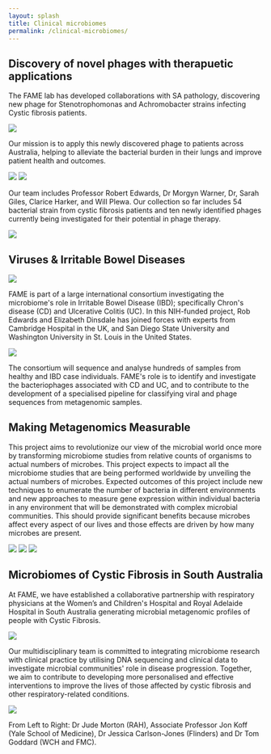 ```yaml
---
layout: splash
title: Clinical microbiomes
permalink: /clinical-microbiomes/
---
```


## Discovery of novel phages with therapuetic applications

The FAME lab has developed collaborations with SA pathology, discovering new phage for Stenotrophomonas and Achromobacter strains infecting Cystic fibrosis patients.

![](/assets/images/phage1.jpg)

Our mission is to apply this newly discovered phage to patients across Australia, helping to alleviate the bacterial burden in their lungs and improve patient health and outcomes.

![](/assets/images/giles.jpg)
![](/assets/images/phage3.jpg)

Our team includes Professor Robert Edwards, Dr Morgyn Warner, Dr, Sarah Giles, Clarice Harker, and Will Plewa. Our collection so far includes 54 bacterial strain from cystic fibrosis patients and ten newly identified phages currently being investigated for their potential in phage therapy.

![](/assets/images/phage4.png)


## Viruses & Irritable Bowel Diseases

![](/assets/images/phage5.jpg)

FAME is part of a large international consortium investigating the microbiome's role in Irritable Bowel Disease (IBD); specifically Chron's disease (CD) and Ulcerative Colitis (UC). In this NIH-funded project, Rob Edwards and Elizabeth Dinsdale has joined forces with experts from Cambridge Hospital in the UK, and San Diego State University and Washington University in St. Louis in the United States.

![](/assets/images/phage6.jpg)

The consortium will sequence and analyse hundreds of samples from healthy and IBD case individuals.  FAME's role is to identify and investigate the bacteriophages associated with CD and UC, and to contribute to the  development of a specialised pipeline for classifying viral and phage sequences from metagenomic samples.

## Making Metagenomics Measurable

This project aims to revolutionize our view of the microbial world once more by transforming microbiome studies from relative counts of organisms to actual numbers of microbes. This project expects to impact all the microbiome studies that are being performed worldwide by unveiling the actual numbers of microbes. Expected outcomes of this project include new techniques to enumerate the number of bacteria in different environments and new approaches to measure gene expression within individual bacteria in any environment that will be demonstrated with complex microbial communities. This should provide significant benefits because microbes affect every aspect of our lives and those effects are driven by how many microbes are present.

![](/assets/images/dp1.png)
![](/assets/images/dp2.png)
![](/assets/images/dp3.png)

## Microbiomes of Cystic Fibrosis in South Australia

At FAME, we have established a collaborative partnership with respiratory physicians at the Women’s and Children's 
Hospital and Royal Adelaide Hospital in South Australia generating microbial metagenomic profiles of people with 
Cystic Fibrosis.

![](/assets/images/cfjess.jpg)

Our multidisciplinary team is committed to integrating microbiome research with clinical practice 
by utilising DNA sequencing and clinical data to investigate microbial communities' role in disease progression. 
Together, we aim to contribute to developing more personalised and effective interventions to improve the lives 
of those affected by cystic fibrosis and other respiratory-related conditions.

![](/assets/images/CF-projects.jpg)

From Left to Right: Dr Jude Morton (RAH), Associate Professor Jon Koff (Yale School of Medicine), Dr Jessica 
Carlson-Jones (Flinders) and Dr Tom Goddard (WCH and FMC).
